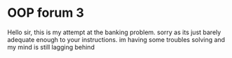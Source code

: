 # OOP forum 3

Hello sir, this is my attempt at the banking problem. sorry as its just barely adequate enough to your instructions. im having some troubles solving and my mind is still lagging behind 
